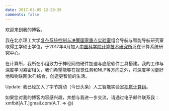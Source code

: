 ```yaml
---
date: 2017-03-05 12:29:26
comments: false
---
```

欢迎来到我的博客。

我在北京理工大学[复杂系统控制与决策国家重点实验室](http://csicdgz.bit.edu.cn/index.htm)组合导航与智能导航研究室取得工学硕士学位，于2017年4月加入[中国科学院计算技术研究所](http://www.ict.cas.cn)泛在计算系统研究中心。

在计算所，我所在小组致力于神经网络硬件加速与底层软件工具搭建。我的工作与深度学习紧密相关，我们希望能够在视觉任务和NLP等方向之外，将深度学习更好地和物联网(IoT)结合，创造更智能的生活。

Update: 我已经加入了字节跳动（今日头条）人工智能实验室[视觉计算组](http://chw.azurewebsites.net/)。

如果您对我的博客内容感兴趣，并想与我进一步交流，请通过电子邮件联系我：xmfbit[A.T.]gmail.com(A.T. => @)
